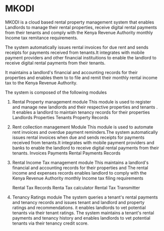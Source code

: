 # MKODI

MKODI is a cloud based rental property management system that enables Landlords to manage their rental properties, receive digital rental payments from their tenants and comply with the Kenya Revenue Authority monthly Income tax remitance requirements.

The system automatically issues rental invoices for due rent and sends receipts for payments received from tenants.It integrates with mobile payment providers and other financial instituitions to enable the landlord to receive digital rental payments from their tenants.

It maintains a landlord's financial and accounting records for their properties and enables them to to file and remit their monthly rental income tax to the Kenya Revenue Authority.  

The system is composed of the following modules

1. Rental Property management module
This module is used to register and manage new landlords and their respective properties and tenants . It enables a landlord to maintain tenancy records for their properties
    Landlords
    Properties
    Tenants
    Property Records

2. Rent collection management Module
This module is used to automate rent invoices and overdue payment reminders.The system automatically issues rental invoices when due and sends receipts for payments received from tenants.It integrates with mobile payment providers and banks to enable the landlord to receive digital rental payments from their tenants.
    Invoices
    Payments
    Rental Payments Records

3. Rental Income Tax management module
This maintains a landlord's financial and accounting records for their properties and The rental income and expenses records enables  landlord to comply with the Kenya Revenue Authority monthly Income tax filing requirements

    Rental Tax Records
    Renta Tax calculator
    Rental Tax Transmitter

4. Tenancy Ratings module
The system queries a tenant's rental payments and tenancy records and issues tenant and landlord and property ratings and recommendations. it enables landlords to vet potential tenants via their tenant ratings.
The system maintains a tenant's rental payments and tenancy history and enables landlords to vet potential tenants via their tenancy credit score.

